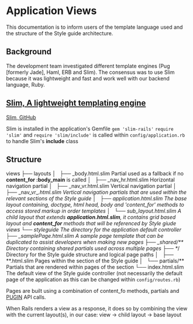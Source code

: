 # Application Views

This documentation is to inform users of the template language used and the structure of the Style guide architecture.

## Background

The development team investigated different template engines (Pug [formerly Jade], Haml, ERB and Slim).
The consensus was to use Slim because it was lightweight and fast and work well with our backend language, Ruby.

## [Slim, A lightweight templating engine](http://slim-lang.com/)

[Slim, GitHub](https://github.com/slim-template/slim)

Slim is installed in the application's Gemfile `gem 'slim-rails'`
`require 'slim'` and `require 'slim/include'` is called within `config/application.rb`  to handle Slim's **include** class

## Structure

views
├── layouts
│   ├── \_body.html.slim              Partial used as a fallback if no **content_for :body_main** is called
│   ├── \_nav_hr.html.slim            Horizontal navigation partial
│   ├── \_nav_vr.html.slim            Vertical navigation partial
│   ├── \_nav_vr_*.html.slim          Vertical navigation partials that are used within the relevant sections of the Style guide
│   ├── application.html.slim         The base layout containing, doctype, html head, body and 'content_for' methods to access stored markup in order templates
│   └── sub_layout.html.slim          A child layout that extends **application.html.slim**, it contains grid based layout and **content_for** methods that will be referenced by Style giude views
└── styleguide                        The directory for the application default controller
    ├── \_samplePage.html.slim        A sample page template that can be duplicated to assist developers when making new pages
    ├── \_shared/**                   Directory containing shared partials used across multiple pages
    ├── \**/                          Directory for the Style guide structure and logical page paths
    │   ├── \**.html.slim             Pages within the section of the Style guide
    │   └── partials/**               Partials that are rendered within pages of the section
    └── index.html.slim               The default view of the Style guide controller (not necessarily the default page of the application as this can be changed within `config/routes.rb`)


Pages are built using a combination of content_fo methods, partials and [PUGIN](https://github.com/ukparliament/pugin) API calls.

When Rails renders a view as a response, it does so by combining the view with the current layout(s), in our case: view -> child layout -> base layout
